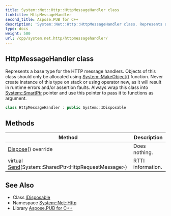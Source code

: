 ```yaml
---
title: System::Net::Http::HttpMessageHandler class
linktitle: HttpMessageHandler
second_title: Aspose.PUB for C++
description: 'System::Net::Http::HttpMessageHandler class. Represents a base type for the HTTP message handlers. Objects of this class should only be allocated using System::MakeObject() function. Never create instance of this type on stack or using operator new, as it will result in runtime errors and/or assertion faults. Always wrap this class into System::SmartPtr pointer and use this pointer to pass it to functions as argument in C++.'
type: docs
weight: 500
url: /cpp/system.net.http/httpmessagehandler/
---
```

## HttpMessageHandler class


Represents a base type for the HTTP message handlers. Objects of this class should only be allocated using [System::MakeObject()](../../system/makeobject/) function. Never create instance of this type on stack or using operator new, as it will result in runtime errors and/or assertion faults. Always wrap this class into [System::SmartPtr](../../system/smartptr/) pointer and use this pointer to pass it to functions as argument.

```cpp
class HttpMessageHandler : public System::IDisposable
```

## Methods

| Method | Description |
| --- | --- |
| [Dispose](./dispose/)() override | Does nothing. |
| virtual [Send](./send/)(System::SharedPtr\<HttpRequestMessage\>) | RTTI information. |
## See Also

* Class [IDisposable](../../system/idisposable/)
* Namespace [System::Net::Http](../)
* Library [Aspose.PUB for C++](../../)
